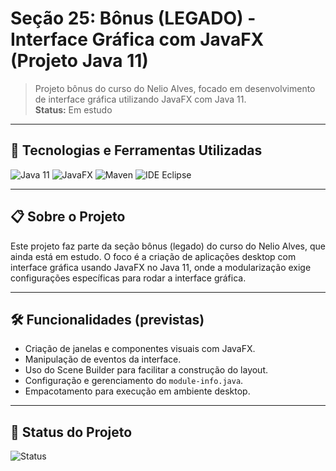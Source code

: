 # Seção 25: Bônus (LEGADO) - Interface Gráfica com JavaFX (Projeto Java 11)

> Projeto bônus do curso do Nelio Alves, focado em desenvolvimento de interface gráfica utilizando JavaFX com Java 11.  
> **Status:** Em estudo

---

## 🚀 Tecnologias e Ferramentas Utilizadas

![Java 11](https://img.shields.io/badge/Java-11-blue?logo=java&logoColor=white)
![JavaFX](https://img.shields.io/badge/JavaFX-17-blue?logo=javafx&logoColor=white)
![Maven](https://img.shields.io/badge/Maven-3.8.6-red?logo=apache-maven&logoColor=white)
![IDE Eclipse](https://img.shields.io/badge/IDE-Eclipse-2C2255?logo=eclipse&logoColor=white)

---

## 📋 Sobre o Projeto

Este projeto faz parte da seção bônus (legado) do curso do Nelio Alves, que ainda está em estudo. O foco é a criação de aplicações desktop com interface gráfica usando JavaFX no Java 11, onde a modularização exige configurações específicas para rodar a interface gráfica.

---

## 🛠️ Funcionalidades (previstas)

- Criação de janelas e componentes visuais com JavaFX.
- Manipulação de eventos da interface.
- Uso do Scene Builder para facilitar a construção do layout.
- Configuração e gerenciamento do `module-info.java`.
- Empacotamento para execução em ambiente desktop.

---

## 🎯 Status do Projeto

![Status](https://img.shields.io/badge/status-em%20estudo-yellow)
